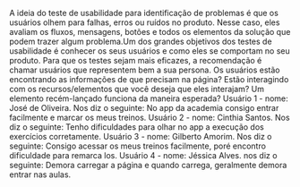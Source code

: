 A ideia do teste de usabilidade para identificação de problemas é que os usuários olhem para falhas, erros ou ruídos no produto. Nesse caso, eles avaliam os fluxos, mensagens, botões e todos os elementos da solução que podem trazer algum problema.Um dos grandes objetivos dos testes de usabilidade é conhecer os seus usuários e como eles se comportam no seu produto. Para que os testes sejam mais eficazes, a recomendação é chamar usuários que representem bem a sua persona.
Os usuários estão encontrando as informações de que precisam na página? 
Estão interagindo com os recursos/elementos que você deseja que eles interajam?
Um elemento recém-lançado funciona da maneira esperada?
Usuário 1 - nome: José de Oliveira. Nos diz o seguinte: No app da academia consigo entrar facilmente e marcar os meus treinos.
Usuário 2 - nome: Cinthia Santos. Nos diz o seguinte: Tenho dificuldades para olhar no app a execução dos exercícios corretamente.
Usuário 3 - nome: Gilberto Amorim. Nos diz o seguinte: Consigo acessar os meus treinos facilmente, poré encontro dificuldade para remarca los.
Usuário 4 - nome: Jéssica Alves. nos diz o seguinte: Demora carregar a página e quando carrega, geralmente demora entrar nas aulas.
